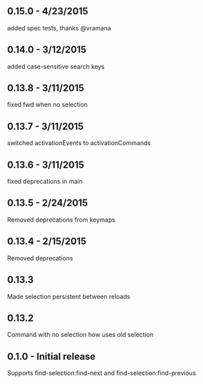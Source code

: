 ## 0.15.0 - 4/23/2015
added spec tests, thanks @vramana

## 0.14.0 - 3/12/2015
added case-sensitive search keys

## 0.13.8 - 3/11/2015
fixed fwd when no selection

## 0.13.7 - 3/11/2015
switched activationEvents to activationCommands

## 0.13.6 - 3/11/2015
fixed deprecations in main

## 0.13.5 - 2/24/2015
Removed deprecations from keymaps

## 0.13.4 - 2/15/2015
Removed deprecations

## 0.13.3
Made selection persistent between reloads

## 0.13.2
Command with no selection how uses old selection

## 0.1.0 - Initial release
Supports find-selection:find-next and find-selection:find-previous
